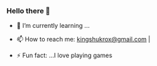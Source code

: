 ### Hello there 👋

<!-- - 🔭 I’m currently working on -->
- 🌱 I’m currently learning ...
<!--- 👯 I’m looking to collaborate on ...-->
<!--- 🤔 I’m looking for help with ...-->
<!--- 💬 Ask me about ...-->
- 📫 How to reach me: kingshukrox@gmail.com | 
<!--- 😄 Pronouns: ...-->
- ⚡ Fun fact: ...I love playing games
